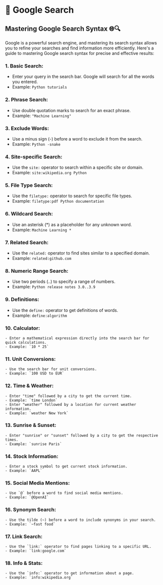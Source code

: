# 🥽 Google Search

## Mastering Google Search Syntax 🌐🔍

Google is a powerful search engine, and mastering its search syntax allows you to refine your searches and find information more efficiently. Here's a guide to mastering Google search syntax for precise and effective results:

### 1. **Basic Search:**

* Enter your query in the search bar. Google will search for all the words you entered.
* Example: `Python tutorials`

### 2. **Phrase Search:**

* Use double quotation marks to search for an exact phrase.
* Example: `"Machine Learning"`

### 3. **Exclude Words:**

* Use a minus sign (-) before a word to exclude it from the search.
* Example: `Python -snake`

### 4. **Site-specific Search:**

* Use the `site:` operator to search within a specific site or domain.
* Example: `site:wikipedia.org Python`

### 5. **File Type Search:**

* Use the `filetype:` operator to search for specific file types.
* Example: `filetype:pdf Python documentation`

### 6. **Wildcard Search:**

* Use an asterisk (\*) as a placeholder for any unknown word.
* Example: `Machine Learning *`

### 7. **Related Search:**

* Use the `related:` operator to find sites similar to a specified domain.
* Example: `related:github.com`

### 8. **Numeric Range Search:**

* Use two periods (..) to specify a range of numbers.
* Example: `Python release notes 3.0..3.9`

### 9. **Definitions:**

* Use the `define:` operator to get definitions of words.
* Example: `define:algorithm`

### 10. **Calculator:**

```
- Enter a mathematical expression directly into the search bar for quick calculations.
- Example: `10 * 25`
```

### 11. **Unit Conversions:**

```
- Use the search bar for unit conversions.
- Example: `100 USD to EUR`
```

### 12. **Time & Weather:**

```
- Enter "time" followed by a city to get the current time.
- Example: `time London`
- Enter "weather" followed by a location for current weather information.
- Example: `weather New York`
```

### 13. **Sunrise & Sunset:**

```
- Enter "sunrise" or "sunset" followed by a city to get the respective times.
- Example: `sunrise Paris`
```

### 14. **Stock Information:**

```
- Enter a stock symbol to get current stock information.
- Example: `AAPL`
```

### 15. **Social Media Mentions:**

```
- Use `@` before a word to find social media mentions.
- Example: `@OpenAI`
```

### 16. **Synonym Search:**

```
- Use the tilde (~) before a word to include synonyms in your search.
- Example: `~fast food`
```

### 17. **Link Search:**

```
- Use the `link:` operator to find pages linking to a specific URL.
- Example: `link:google.com`
```

### 18. **Info & Stats:**

```
- Use the `info:` operator to get information about a page.
- Example: `info:wikipedia.org`
```
